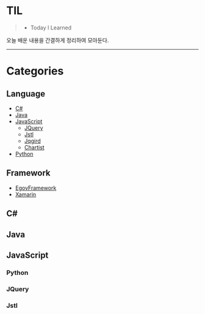 # TIL
> - Today I Learned

오늘 배운 내용을 간결하게 정리하여 모아둔다.

---


# Categories

## Language

* [C#](#c#)
* [Java](#java)
* [JavaScript](#javascript)
    + [JQuery](#jquery)
    + [Jstl](#jstl)
    + [Jqgird](#jqgrid)
    + [Chartist](#chartist)
* [Python](#python)


## Framework

* [EgovFramework](#egov-framework)
* [Xamarin](#xamarin)


## C#

## Java

## JavaScript

### Python

### JQuery

### Jstl
